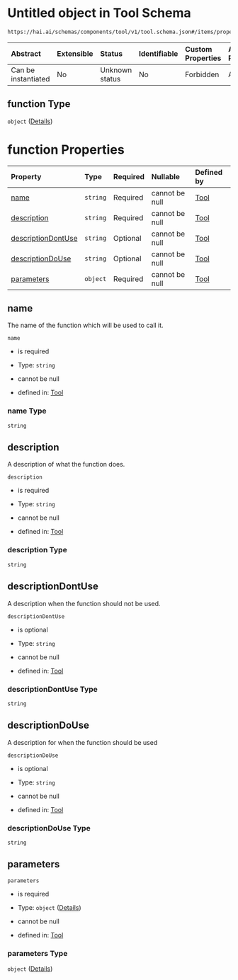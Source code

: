 # Untitled object in Tool Schema

```txt
https://hai.ai/schemas/components/tool/v1/tool.schema.json#/items/properties/function
```



| Abstract            | Extensible | Status         | Identifiable | Custom Properties | Additional Properties | Access Restrictions | Defined In                                                                                     |
| :------------------ | :--------- | :------------- | :----------- | :---------------- | :-------------------- | :------------------ | :--------------------------------------------------------------------------------------------- |
| Can be instantiated | No         | Unknown status | No           | Forbidden         | Allowed               | none                | [tool.schema.json\*](../../schemas/components/tool/v1/tool.schema.json "open original schema") |

## function Type

`object` ([Details](tool-items-properties-function.md))

# function Properties

| Property                                  | Type     | Required | Nullable       | Defined by                                                                                                                                                                                    |
| :---------------------------------------- | :------- | :------- | :------------- | :-------------------------------------------------------------------------------------------------------------------------------------------------------------------------------------------- |
| [name](#name)                             | `string` | Required | cannot be null | [Tool](tool-items-properties-function-properties-name.md "https://hai.ai/schemas/components/tool/v1/tool.schema.json#/items/properties/function/properties/name")                             |
| [description](#description)               | `string` | Required | cannot be null | [Tool](tool-items-properties-function-properties-description.md "https://hai.ai/schemas/components/tool/v1/tool.schema.json#/items/properties/function/properties/description")               |
| [descriptionDontUse](#descriptiondontuse) | `string` | Optional | cannot be null | [Tool](tool-items-properties-function-properties-descriptiondontuse.md "https://hai.ai/schemas/components/tool/v1/tool.schema.json#/items/properties/function/properties/descriptionDontUse") |
| [descriptionDoUse](#descriptiondouse)     | `string` | Optional | cannot be null | [Tool](tool-items-properties-function-properties-descriptiondouse.md "https://hai.ai/schemas/components/tool/v1/tool.schema.json#/items/properties/function/properties/descriptionDoUse")     |
| [parameters](#parameters)                 | `object` | Required | cannot be null | [Tool](tool-items-properties-function-properties-parameters.md "https://hai.ai/schemas/components/tool/v1/tool.schema.json#/items/properties/function/properties/parameters")                 |

## name

The name of the function which will be used to call it.

`name`

*   is required

*   Type: `string`

*   cannot be null

*   defined in: [Tool](tool-items-properties-function-properties-name.md "https://hai.ai/schemas/components/tool/v1/tool.schema.json#/items/properties/function/properties/name")

### name Type

`string`

## description

A description of what the function does.

`description`

*   is required

*   Type: `string`

*   cannot be null

*   defined in: [Tool](tool-items-properties-function-properties-description.md "https://hai.ai/schemas/components/tool/v1/tool.schema.json#/items/properties/function/properties/description")

### description Type

`string`

## descriptionDontUse

A description  when the function should not be used.

`descriptionDontUse`

*   is optional

*   Type: `string`

*   cannot be null

*   defined in: [Tool](tool-items-properties-function-properties-descriptiondontuse.md "https://hai.ai/schemas/components/tool/v1/tool.schema.json#/items/properties/function/properties/descriptionDontUse")

### descriptionDontUse Type

`string`

## descriptionDoUse

A description for when the function should be used

`descriptionDoUse`

*   is optional

*   Type: `string`

*   cannot be null

*   defined in: [Tool](tool-items-properties-function-properties-descriptiondouse.md "https://hai.ai/schemas/components/tool/v1/tool.schema.json#/items/properties/function/properties/descriptionDoUse")

### descriptionDoUse Type

`string`

## parameters



`parameters`

*   is required

*   Type: `object` ([Details](tool-items-properties-function-properties-parameters.md))

*   cannot be null

*   defined in: [Tool](tool-items-properties-function-properties-parameters.md "https://hai.ai/schemas/components/tool/v1/tool.schema.json#/items/properties/function/properties/parameters")

### parameters Type

`object` ([Details](tool-items-properties-function-properties-parameters.md))
